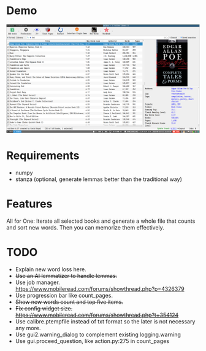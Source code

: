 # Demo

![](demo.png)

# Requirements

* numpy
* stanza (optional, generate lemmas better than the traditional way)

# Features

All for One: Iterate all selected books and generate a whole file that counts and sort new words. Then you can memorize them effectively.

# TODO

* Explain new word loss here.
* ~~Use an AI lemmatizer to handle lemmas.~~
* Use job manager. https://www.mobileread.com/forums/showthread.php?p=4326379
* Use progression bar like count_pages.
* ~~Show new words count and top five items.~~
* ~~Fix config widget size. https://www.mobileread.com/forums/showthread.php?t=354124~~
* Use calibre.ptempfile instead of txt format so the later is not necessary any more.
* Use gui2.warning_dialog to complement existing logging.warning
* Use gui.proceed_question, like action.py:275 in count_pages
